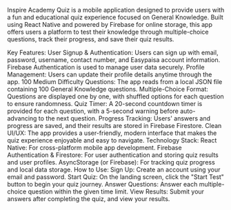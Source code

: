 Inspire Academy Quiz is a mobile application designed to provide users with a fun and educational quiz experience focused on General Knowledge. Built using React Native and powered by Firebase for online storage, this app offers users a platform to test their knowledge through multiple-choice questions, track their progress, and save their quiz results.

Key Features:
User Signup & Authentication: Users can sign up with email, password, username, contact number, and Easypaisa account information. Firebase Authentication is used to manage user data securely.
Profile Management: Users can update their profile details anytime through the app.
100 Medium Difficulty Questions: The app reads from a local JSON file containing 100 General Knowledge questions.
Multiple-Choice Format: Questions are displayed one by one, with shuffled options for each question to ensure randomness.
Quiz Timer: A 20-second countdown timer is provided for each question, with a 5-second warning before auto-advancing to the next question.
Progress Tracking: Users' answers and progress are saved, and their results are stored in Firebase Firestore.
Clean UI/UX: The app provides a user-friendly, modern interface that makes the quiz experience enjoyable and easy to navigate.
Technology Stack:
React Native: For cross-platform mobile app development.
Firebase Authentication & Firestore: For user authentication and storing quiz results and user profiles.
AsyncStorage (or Firebase): For tracking quiz progress and local data storage.
How to Use:
Sign Up: Create an account using your email and password.
Start Quiz: On the landing screen, click the "Start Test" button to begin your quiz journey.
Answer Questions: Answer each multiple-choice question within the given time limit.
View Results: Submit your answers after completing the quiz, and view your results.
